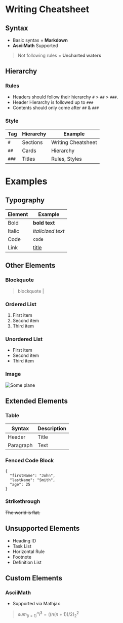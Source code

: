 # Writing Cheatsheet

## Syntax
- Basic syntax = **Markdown**
- **AsciiMath** Supported
> Not following rules = **Uncharted waters**

## Hierarchy

### Rules
- Headers should follow their hierarchy `#` > `##` > `###`.
- Header Hierarchy is followed up to `###`
- Contents should only come after `##` & `###`

### Style
| Tag   | Hierarchy | Example            |
| ----- | --------- | ------------------ |
| `#`   | Sections  | Writing Cheatsheet |
| `##`  | Cards     | Hierarchy          |
| `###` | Titles    | Rules, Styles      |


# Examples

## Typography
| Element | Example                          |
| ------- | -------------------------------- |
| Bold    | **bold text**                    |
| Italic  | *italicized text*                |
| Code    | `code`                           |
| Link    | [title](https://www.example.com) |

## Other Elements

### Blockquote 
> blockquote                                                                         |

### Ordered List 	
1. First item
2. Second item
3. Third item

### Unordered List 	
- First item
- Second item
- Third item

### Image
![Some plane](https://upload.wikimedia.org/wikipedia/commons/thumb/2/28/HelloWorld.svg/320px-HelloWorld.svg.png)


## Extended Elements

### Table
| Syntax    | Description |
| --------- | ----------- |
| Header    | Title       |
| Paragraph | Text        |

### Fenced Code Block
```
{
  "firstName": "John",
  "lastName": "Smith",
  "age": 25
}
```

### Strikethrough 	
~~The world is flat.~~

## Unsupported Elements
- Heading ID 	
- Task List 	
- Horizontal Rule 	
- Footnote
- Definition List

## Custom Elements

### AsciiMath
- Supported via Mathjax
> $sum_(i=1)^n i^3=((n(n+1))/2)_2^2$